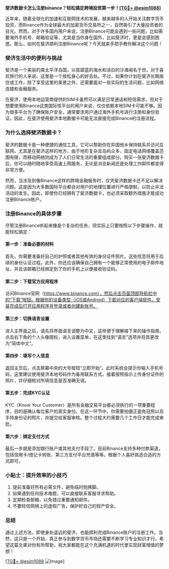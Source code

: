 **斐济数据卡怎么注册binance？轻松搞定跨境投资第一步！[[TG💪+ @esim1088](https://t.me/s/esim1088)]**

近年来，随着全球化的加速和互联网技术的发展，越来越多的人开始关注数字货币投资，而Binance作为全球最大的加密货币交易所之一，自然吸引了大量投资者的目光。然而，对于许多国内用户来说，注册Binance可能会遇到一些问题，比如需要海外手机号、邮箱验证等，尤其是当你身在国外，比如斐济时，更是会感到困惑。那么，如何在斐济顺利注册Binance呢？今天就来手把手教你解决这个问题！

### 斐济生活中的便利与挑战

斐济是一个美丽的南太平洋岛国，以其碧蓝的海水和洁白的沙滩闻名于世。对于喜欢旅行的人来说，这里是一个放松身心的好去处。不过，如果你计划在斐济长期居住或工作，除了享受这里的美景之外，还需要面对一些实际的生活问题，比如网络连接和金融服务。

在斐济，使用本地运营商提供的SIM卡虽然可以满足日常通话和短信需求，但对于想要使用Binance这类国际性平台的用户来说，仅仅依赖本地SIM卡可能不够。因为很多平台为了确保账户安全，通常要求用户通过海外手机号进行注册和身份验证。因此，在斐济使用斐济本地数据卡可能无法直接完成Binance的注册流程。

### 为什么选择斐济数据卡？

斐济的数据卡是一种便捷的通信工具，它可以帮助你在异国他乡保持联系并访问互联网。尤其是在斐济这样的地方，由于地形复杂且岛屿众多，固定电话网络覆盖范围有限，而移动网络则成为了人们日常生活的重要组成部分。购买一张斐济数据卡后，你可以随时随地享受高速上网服务，无论是浏览新闻还是处理工作邮件都变得非常方便。

然而，当涉及到像Binance这样的跨境金融服务时，仅凭斐济数据卡还不足以解决问题。这是因为大多数国际平台都会对用户的地理位置进行严格限制，以防止非法活动的发生。因此，即使你已经拥有了斐济数据卡，也必须采取额外措施才能成功注册Binance账户。

### 注册Binance的具体步骤

尽管注册Binance听起来像是个复杂的任务，但实际上只要按照以下步骤操作，就能轻松搞定：

#### 第一步：准备必要的材料
首先，你需要准备好自己的护照或者其他有效的身份证件照片。这些信息将用于后续的身份认证过程。此外，你还应该确保自己拥有一个能够正常使用的电子邮件地址，并且该邮箱已经绑定到了你的手机上以便接收验证码。

#### 第二步：下载官方应用程序
访问Binance官网（https://www.binance.com），然后点击页面顶部导航栏中的“下载”按钮。根据你的设备类型（iOS或Android）下载对应的客户端软件。安装完成后打开应用程序并登录或者创建新账号。

#### 第三步：切换语言设置
进入主界面之后，请先将界面语言调整为中文，这样便于理解接下来的操作指南。点击右下角的个人头像图标，进入设置菜单，在这里找到“语言”选项并将其更改为“简体中文”。

#### 第四步：填写个人信息
返回主页后，点击屏幕中央的大号按钮“立即开始”。此时系统会提示你输入手机号码，这里建议使用斐济本地号码作为备用联系方式。接着按照指示上传身份证件的照片，并仔细核对所填信息是否准确无误。

#### 第五步：完成KYC认证
KYC（Know Your Customer）是所有金融交易平台都必须执行的一项重要程序，目的是确认每位客户的真实身份。在这一环节中，你需要拍摄正面免冠照以及手持身份证的照片，并提交给客服审核。整个过程大约需要几个工作日才能完成审批。

#### 第六步：绑定支付方式
最后一步就是添加银行账户或其他支付手段了。目前Binance支持多种付款渠道，包括信用卡/借记卡转账、第三方支付平台充值等等。根据个人喜好挑选合适的方式即可。

### 小贴士：提升效率的小技巧

1. 提前准备好所有必需文件，避免临时抱佛脚。
2. 如果遇到任何技术难题，可以直接联系客服寻求帮助。
3. 定期检查邮箱，以免错过重要通知邮件。
4. 不要轻信网络上的虚假广告，保护好自己的财产安全。

### 总结

通过上述方法，即使身处遥远的斐济，也能顺利完成Binance账户的注册工作。当然，这只是一个开始，真正参与到数字货币市场还需要不断学习专业知识才行。希望这篇文章对你有所帮助，祝大家都能在这个充满机遇的时代里实现财富增值的梦想！

[[TG💪+ @esim1088](https://t.me/s/esim1088) ![Image](https://i.postimg.cc/4NQfJmqS/Snipaste-2025-05-13-00-14-12.png)]
